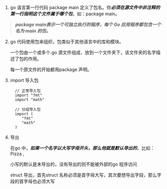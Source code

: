 1. go 语言第一行代码 package main 定义了包名。你***必须在源文件中非注释的第一行指明这个文件属于哪个包***，如：package main。

 >***package main表示一个可独立执行的程序，每个 Go 应用程序都包含一个名为 main 的包。***

 2. go 代码使用包来组织，包类似于其他语言中的库和模块。

    一个包由一个或多个.go 源文件组成，放到一个文件夹下，该文件夹的名字描述了包的作用。

    每一个原文件的开始都用package 声明。

3. import 导入包


         // 正常导入包
         import "fmt"
         import "math"

         // 分组导入包
         import (
            "fmt"
            "math"
         )

4. 导出

   在go 中，***如果一个名字以大写字母开头，那么他就是默认导出的***，比如：Pizza ,

   小写的默认是未导出的，没有导出的则不能被外部的go 程序访问


   struct 导出，首先struct 名称必须是首字母大写，其次要想导出字段，那么字段的首字母也必须大写

